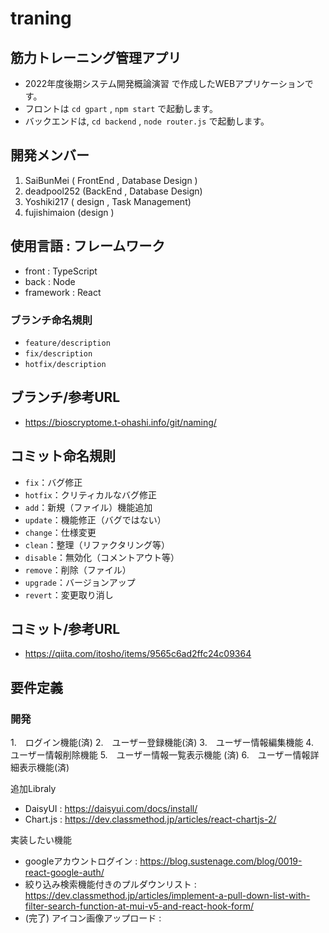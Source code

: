 # traning

## 筋力トレーニング管理アプリ
* 2022年度後期システム開発概論演習 で作成したWEBアプリケーションです。
* フロントは `cd gpart` , `npm start` で起動します。
* バックエンドは, `cd backend` , `node router.js` で起動します。

## 開発メンバー
1. SaiBunMei ( FrontEnd , Database Design )
2. deadpool252 (BackEnd , Database Design)
3. Yoshiki217 ( design , Task Management)
4. fujishimaion (design )

## 使用言語 : フレームワーク
* front : TypeScript
* back : Node 
* framework : React

### ブランチ命名規則
* `feature/description`
* `fix/description`
* `hotfix/description`

## ブランチ/参考URL
* https://bioscryptome.t-ohashi.info/git/naming/

## コミット命名規則
* `fix`：バグ修正
* `hotfix`：クリティカルなバグ修正
* `add`：新規（ファイル）機能追加
* `update`：機能修正（バグではない）
* `change`：仕様変更
* `clean`：整理（リファクタリング等）
* `disable`：無効化（コメントアウト等）
* `remove`：削除（ファイル）
* `upgrade`：バージョンアップ
* `revert`：変更取り消し

## コミット/参考URL
* https://qiita.com/itosho/items/9565c6ad2ffc24c09364


## 要件定義

### 開発
1.　ログイン機能(済)
2.　ユーザー登録機能(済)
3.　ユーザー情報編集機能
4.　ユーザー情報削除機能 
5.　ユーザー情報一覧表示機能 (済)
6.　ユーザー情報詳細表示機能(済)


追加Libraly
- DaisyUI : https://daisyui.com/docs/install/
- Chart.js : https://dev.classmethod.jp/articles/react-chartjs-2/

実装したい機能
- googleアカウントログイン :  https://blog.sustenage.com/blog/0019-react-google-auth/
- 絞り込み検索機能付きのプルダウンリスト : https://dev.classmethod.jp/articles/implement-a-pull-down-list-with-filter-search-function-at-mui-v5-and-react-hook-form/
- (完了) アイコン画像アップロード : 